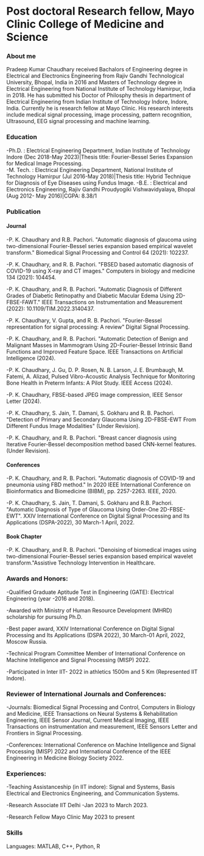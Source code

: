# Post doctoral Research fellow, Mayo Clinic College of Medicine and Science 

### About me
Pradeep Kumar Chaudhary received Bachalors of Engineering degree in Electrical and Electronics Engineering from Rajiv Gandhi Technological University, Bhopal, India in 2016 and Masters of Technology degree in Electrical Engineering from National Institute of Technology Hamirpur, India in 2018. He has submitted his Doctor of Philosphy thesis  in department of Electrical Engineering from Indian Institute of Technology Indore, Indore, India. Currently he is research fellow at Mayo Clinic.
His research interests include medical signal processing, image processing, pattern recognition, Ultrasound, EEG signal processing and machine learning.
### Education
-Ph.D. :   Electrical Engineering Department, Indian Institute of Technology Indore   (Dec 2018-May 2023)|Thesis title: Fourier-Bessel Series Expansion for  Medical Image Processing.               
-M. Tech. :    Electrical Engineering Department, National Institute of Technology Hamirpur (Jul 2016-May 2018)|Thesis title: Hybrid Technique for Diagnosis of Eye Diseases using Fundus Image.
-B.E. :   Electrical and Electronics Engineering, Rajiv Gandhi Proudyogiki Vishwavidyalaya, Bhopal (Aug 2012- May 2016)|CGPA: 8.38/1
### Publication
#### Journal
-P. K. Chaudhary and R.B. Pachori. "Automatic diagnosis of glaucoma using two-dimensional Fourier-Bessel series expansion based empirical wavelet transform." Biomedical Signal Processing and Control 64 (2021): 102237. 

-P. K. Chaudhary, and R. B. Pachori. "FBSED based automatic diagnosis of COVID-19 using X-ray and CT images." Computers in biology and medicine 134 (2021): 104454.

-P. K. Chaudhary, and R. B. Pachori. "Automatic Diagnosis of Different Grades of Diabetic Retinopathy and Diabetic Macular Edema Using 2D-FBSE-FAWT." IEEE Transactions on Instrumentation and Measurement (2022): 10.1109/TIM.2022.3140437.

-P. K. Chaudhary, V. Gupta, and R. B. Pachori. "Fourier-Bessel representation for signal processing: A review" Digital Signal Processing. 

-P. K. Chaudhary, and R. B. Pachori. "Automatic Detection of Benign and Malignant Masses in Mammogram Using 2D-Fourier-Bessel Intrinsic Band Functions and Improved Feature Space. IEEE Transactions on Artificial Intelligence (2024).

-P. K. Chaudhary, J. Gu, D. P. Rosen, N. B. Larson, J. E. Brumbaugh, M. Fatemi, A. Alizad, Pulsed Vibro-Acoustic Analysis Technique for Monitoring Bone Health in Preterm Infants: A Pilot Study. IEEE Access (2024).

-P. K. Chaudhary, FBSE-based JPEG image compression, IEEE Sensor Letter (2024).

-P. K. Chaudhary, S. Jain, T. Damani, S. Gokharu and R. B. Pachori. "Detection of Primary and Secondary Glaucoma Using 2D-FBSE-EWT From Different Fundus Image Modalities" (Under Revision).

-P. K. Chaudhary, and R. B. Pachori. "Breast cancer diagnosis using Iterative Fourier-Bessel decomposition method based CNN-kernel features. (Under Revision).

#### Conferences
-P. K. Chaudhary, and R. B. Pachori. "Automatic diagnosis of COVID-19 and pneumonia using FBD method." In 2020 IEEE International Conference on Bioinformatics and Biomedicine (BIBM), pp. 2257-2263. IEEE, 2020.

-P. K. Chaudhary, S. Jain, T. Damani, S. Gokharu and R.B. Pachori. "Automatic Diagnosis of Type of Glaucoma Using Order-One 2D-FBSE-EWT". XXIV International Conference on Digital Signal Processing and Its Applications (DSPA-2022), 30 March-1 April, 2022.

#### Book Chapter
-P. K. Chaudhary, and R. B. Pachori. "Denoising of biomedical images using two-dimensional Fourier-Bessel series expansion based empirical wavelet transform."Assistive Technology Intervention in Healthcare.

### Awards and Honors:

-Qualified Graduate Aptitude Test in Engineering (GATE): Electrical Engineering (year -2016 and 2018).

-Awarded with Ministry of Human Resource Development (MHRD) scholarship for pursuing Ph.D.

-Best paper award, XXIV International Conference on Digital Signal Processing and Its Applications (DSPA 2022), 30 March-01 April, 2022, Moscow Russia.

-Technical Program Committee Member of International Conference on Machine Intelligence and Signal Processing (MISP) 2022.

-Participated in Inter IIT- 2022 in athletics 1500m and 5 Km (Represented IIT Indore).

### Reviewer of International Journals and Conferences:

-Journals: Biomedical Signal Processing and Control, Computers in Biology and Medicine, IEEE Transactions on Neural Systems & Rehabilitation Engineering,  IEEE Sensor Journal, Current Medical Imaging, IEEE Transactions on instrumentation and measurement, IEEE Sensors Letter and Frontiers in Signal Processing.    

-Conferences: International Conference on Machine Intelligence and Signal Processing (MISP) 2022 and International Conference of the IEEE Engineering in Medicine Biology Society 2022.

### Experiences:
-Teaching Assistanceship (in IIT indore): Signal and Systems, Basis Electrical and Electronics Engineering, and Communication Systems.

-Research Associate IIT Delhi -Jan 2023 to March 2023. 

-Research Fellow Mayo Clinic May 2023 to present

### Skills
Languages: MATLAB, C++, Python, R

